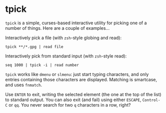 tpick
=====

`tpick` is a simple, curses-based interactive utility for picking one of a number of things.  Here are a couple of examples...

Interactively pick a file (with `zsh`-style globing and read):

    tpick **/*.gpg | read file

Interactively pick from standard input (with `zsh`-style read):

    seq 1000 | tpick -i | read number

`tpick` works like `dmenu` or `slmenu`: just start typing characters, and only entries containing those characters are displayed.  Matching is smartcase, and uses `fnmatch`.

Use `ENTER` to exit, writing the selected element (the one at the top of the list) to standard output.  You can also exit (and fail) using either `ESCAPE`, `Control-C` or `qq`.  You never search for two `q` characters in a row, right?
